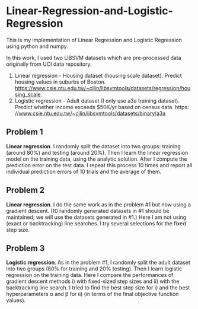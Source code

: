 # Linear-Regression-and-Logistic-Regression
This is my implementation of Linear Regression and Logistic Regression using python and numpy.

In this work, I used two LIBSVM datasets which are pre-processed data originally from UCI data repository.

1. Linear regression - Housing dataset (housing scale dataset). Predict housing values in suburbs of Boston. https://www.csie.ntu.edu.tw/~cjlin/libsvmtools/datasets/regression/housing_scale.
2. Logistic regression - Adult dataset (I only use a3a training dataset). Predict whether income exceeds $50K/yr based on census data. https: //www.csie.ntu.edu.tw/~cjlin/libsvmtools/datasets/binary/a3a

## Problem 1
**Linear regression**. I randomly split the dataset into two groups: training (around 80%) and testing (around 20%). Then I learn the linear regression model on the training data, using the analytic solution. After I compute the prediction error on the test data. I repeat this process 10 times and report all individual prediction errors of 10 trials and the average of them.

## Problem 2
**Linear regression**. I do the same work as in the problem #1 but now using a gradient descent. (10 randomly generated datasets in #1 should be maintained; we will use the datasets generated in #1.) Here I am not using (exact or backtracking) line searches. I try several selections for the fixed step size. 

## Problem 3
**Logistic regression**. As in the problem #1, I randomly split the adult dataset into two groups (80% for training and 20% testing). Then I learn logistic regression on the training data. Here I compare the performances of gradient descent methods i) with fixed-sized step sizes and ii) with the backtracking line search. I tried to find the best step size for i) and the best hyperparameters α and β for ii) (in terms of the final objective function values).
